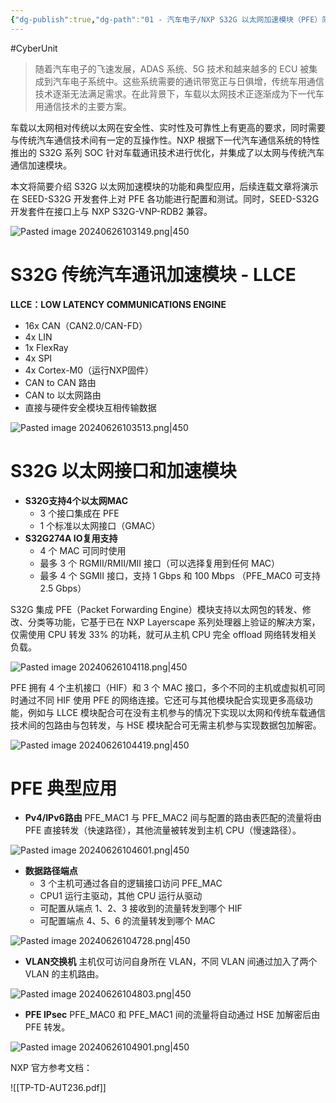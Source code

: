 ```yaml
---
{"dg-publish":true,"dg-path":"01 - 汽车电子/NXP S32G 以太网加速模块（PFE）简介.md","permalink":"/01 - 汽车电子/NXP S32G 以太网加速模块（PFE）简介/","created":"2024-06-26T10:30:51.000+08:00","updated":"2025-04-02T14:31:08.614+08:00"}
---
```



#CyberUnit

> 随着汽车电子的飞速发展，ADAS 系统、5G 技术和越来越多的 ECU 被集成到汽车电子系统中。这些系统需要的通讯带宽正与日俱增，传统车用通信技术逐渐无法满足需求。在此背景下，车载以太网技术正逐渐成为下一代车用通信技术的主要方案。

车载以太网相对传统以太网在安全性、实时性及可靠性上有更高的要求，同时需要与传统汽车通信技术间有一定的互操作性。NXP 根据下一代汽车通信系统的特性推出的 S32G 系列 SOC 针对车载通讯技术进行优化，并集成了以太网与传统汽车通信加速模块。

本文将简要介绍 S32G 以太网加速模块的功能和典型应用，后续连载文章将演示在 SEED-S32G 开发套件上对 PFE 各功能进行配置和测试。同时，SEED-S32G 开发套件在接口上与 NXP S32G-VNP-RDB2 兼容。

![Pasted image 20240626103149.png|450](/img/user/0.Asset/resource/Pasted%20image%2020240626103149.png)

# S32G 传统汽车通讯加速模块 - LLCE

**LLCE：LOW LATENCY COMMUNICATIONS ENGINE**

- 16x CAN（CAN2.0/CAN-FD）
- 4x LIN
- 1x FlexRay
- 4x SPI
- 4x Cortex-M0（运行NXP固件）
- CAN to CAN 路由
- CAN to 以太网路由
- 直接与硬件安全模块互相传输数据

![Pasted image 20240626103513.png|450](/img/user/0.Asset/resource/Pasted%20image%2020240626103513.png)

# S32G 以太网接口和加速模块

- **S32G支持4个以太网MAC**
	- 3 个接口集成在 PFE
	- 1 个标准以太网接口（GMAC）
- **S32G274A IO复用支持**
	- 4 个 MAC 可同时使用
	- 最多 3 个 RGMII/RMII/MII 接口（可以选择复用到任何 MAC）
	- 最多 4 个 SGMII 接口，支持 1 Gbps 和 100 Mbps （PFE_MAC0 可支持 2.5 Gbps）

S32G 集成 PFE（Packet Forwarding Engine）模块支持以太网包的转发、修改、分类等功能，它基于已在 NXP Layerscape 系列处理器上验证的解决方案，仅需使用 CPU 转发 33% 的功耗，就可从主机 CPU 完全 offload 网络转发相关负载。

![Pasted image 20240626104118.png|450](/img/user/0.Asset/resource/Pasted%20image%2020240626104118.png)

PFE 拥有 4 个主机接口（HIF）和 3 个 MAC 接口，多个不同的主机或虚拟机可同时通过不同 HIF 使用 PFE 的网络连接。它还可与其他模块配合实现更多高级功能，例如与 LLCE 模块配合可在没有主机参与的情况下实现以太网和传统车载通信技术间的包路由与包转发，与 HSE 模块配合可无需主机参与实现数据包加解密。

![Pasted image 20240626104419.png|450](/img/user/0.Asset/resource/Pasted%20image%2020240626104419.png)

# PFE 典型应用

- **Pv4/IPv6路由**
PFE_MAC1 与 PFE_MAC2 间与配置的路由表匹配的流量将由 PFE 直接转发（快速路径），其他流量被转发到主机 CPU（慢速路径）。

![Pasted image 20240626104601.png|450](/img/user/0.Asset/resource/Pasted%20image%2020240626104601.png)

- **数据路径端点**
	- 3 个主机可通过各自的逻辑接口访问 PFE_MAC
	- CPU1 运行主驱动，其他 CPU 运行从驱动
	- 可配置从端点 1、2、3 接收到的流量转发到哪个 HIF
	- 可配置端点 4、5、6 的流量转发到哪个 MAC

![Pasted image 20240626104728.png|450](/img/user/0.Asset/resource/Pasted%20image%2020240626104728.png)

- **VLAN交换机**
主机仅可访问自身所在 VLAN，不同 VLAN 间通过加入了两个 VLAN 的主机路由。

![Pasted image 20240626104803.png|450](/img/user/0.Asset/resource/Pasted%20image%2020240626104803.png)

- **PFE IPsec**
PFE_MAC0 和 PFE_MAC1 间的流量将自动通过 HSE 加解密后由 PFE 转发。

![Pasted image 20240626104901.png|450](/img/user/0.Asset/resource/Pasted%20image%2020240626104901.png)

NXP 官方参考文档：

![[TP-TD-AUT236.pdf]]